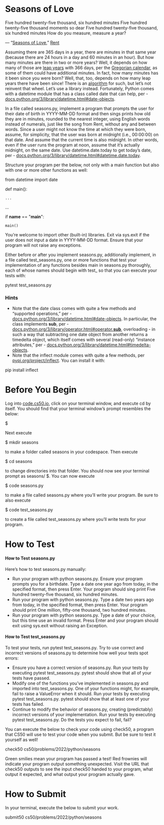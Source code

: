 # Seasons of Love

Five hundred twenty-five thousand, six hundred minutes
Five hundred twenty-five thousand moments so dear
Five hundred twenty-five thousand, six hundred minutes
How do you measure, measure a year?

— “[Seasons of Love](https://en.wikipedia.org/wiki/Seasons_of_Love),” [Rent](https://en.wikipedia.org/wiki/Rent_(musical))


Assuming there are 365 days in a year, there are  minutes in that same year (because there are 24 hours in a day and 60 minutes in an hour). But how many minutes are there in two or more years? Well, it depends on how many of those are [leap years](https://en.wikipedia.org/wiki/Leap_year) with 366 days, per the [Gregorian calendar](https://en.wikipedia.org/wiki/Gregorian_calendar), as some of them could have  additional minutes. In fact, how many minutes has it been since you were born? Well, that, too, depends on how many leap years there have been since! There is an [algorithm](https://en.wikipedia.org/wiki/Leap_year#Algorithm) for such, but let’s not reinvent that wheel. Let’s use a library instead. Fortunately, Python comes with a datetime module that has a class called date that can help, per - [docs.python.org/3/library/datetime.html#date-objects](https://docs.python.org/3/library/datetime.html#date-objects).

In a file called seasons.py, implement a program that prompts the user for their date of birth in YYYY-MM-DD format and then sings prints how old they are in minutes, rounded to the nearest integer, using English words instead of numerals, just like the song from Rent, without any and between words. Since a user might not know the time at which they were born, assume, for simplicity, that the user was born at midnight (i.e., 00:00:00) on that date. And assume that the current time is also midnight. In other words, even if the user runs the program at noon, assume that it’s actually midnight, on the same date. Use datetime.date.today to get today’s date, per - [docs.python.org/3/library/datetime.html#datetime.date.today](https://docs.python.org/3/library/datetime.html#datetime.date.today).

Structure your program per the below, not only with a main function but also with one or more other functions as well:

from datetime import date


def main():

    ...


...


if __name__ == "__main__":

    main()

You’re welcome to import other (built-in) libraries. Exit via sys.exit if the user does not input a date in YYYY-MM-DD format. Ensure that your program will not raise any exceptions.

Either before or after you implement seasons.py, additionally implement, in a file called test_seasons.py, one or more functions that test your implementation of any functions besides main in seasons.py thoroughly, each of whose names should begin with test_ so that you can execute your tests with:

pytest test_seasons.py

### Hints

* Note that the date class comes with quite a few methods and “supported operations,” per - [docs.python.org/3/library/datetime.html#date-objects](https://docs.python.org/3/library/datetime.html#date-objects). In particular, the class implements __sub__, per - [docs.python.org/3/library/operator.html#operator.__sub__](https://docs.python.org/3/library/operator.html#operator.__sub__), overloading - in such a way that subtracting one date object from another returns a timedelta object, which itself comes with several (read-only) “instance attributes,” per - [docs.python.org/3/library/datetime.html#timedelta-objects](https://docs.python.org/3/library/datetime.html#timedelta-objects).
* Note that the inflect module comes with quite a few methods, per [pypi.org/project/inflect](https://pypi.org/project/inflect/). You can install it with:

pip install inflect

# Before You Begin
Log into [code.cs50.io](https://code.cs50.io/), click on your terminal window, and execute cd by itself. You should find that your terminal window’s prompt resembles the below:

$

Next execute

$ mkdir seasons

to make a folder called seasons in your codespace.
Then execute

$ cd seasons

to change directories into that folder. You should now see your terminal prompt as seasons/ $. You can now execute

$ code seasons.py

to make a file called seasons.py where you’ll write your program. Be sure to also execute

$ code test_seasons.py

to create a file called test_seasons.py where you’ll write tests for your program.

# How to Test

#### How to Test seasons.py

Here’s how to test seasons.py manually:

* Run your program with python seasons.py. Ensure your program prompts you for a birthdate. Type a date one year ago from today, in the specified format, then press Enter. Your program should sing print Five hundred twenty-five thousand, six hundred minutes.
* Run your program with python seasons.py. Type a date two years ago from today, in the specified format, then press Enter. Your program should print One million, fifty-one thousand, two hundred minutes.
* Run your program with python seasons.py. Type a date of your choice, but this time use an invalid format. Press Enter and your program should exit using sys.exit without raising an Exception.

#### How to Test test_seasons.py

To test your tests, run pytest test_seasons.py. Try to use correct and incorrect versions of seasons.py to determine how well your tests spot errors:

* Ensure you have a correct version of seasons.py. Run your tests by executing pytest test_seasons.py. pytest should show that all of your tests have passed.
* Modify one of the functions you’ve implemented in seasons.py and imported into test_seasons.py. One of your functions might, for example, fail to raise a ValueError when it should. Run your tests by executing pytest test_seasons.py. pytest should show that at least one of your tests has failed.
* Continue to modify the behavior of seasons.py, creating (predictably) incorrect versions of your implementation. Run your tests by executing pytest test_seasons.py. Do the tests you expect to fail, fail?

You can execute the below to check your code using check50, a program that CS50 will use to test your code when you submit. But be sure to test it yourself as well!

check50 cs50/problems/2022/python/seasons

Green smilies mean your program has passed a test! Red frownies will indicate your program output something unexpected. Visit the URL that check50 outputs to see the input check50 handed to your program, what output it expected, and what output your program actually gave.

# How to Submit

In your terminal, execute the below to submit your work.

submit50 cs50/problems/2022/python/seasons
